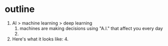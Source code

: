 # outline
1. AI > machine learning > deep learning
	1. machines are making decisions using "A.I." that affect you every day
	2. 
2. Here's what it looks like:
	4.



<!--stackedit_data:
eyJoaXN0b3J5IjpbMTEyOTkxNjEyOCwtMTUzNDk5MDY0NCwyMD
QwMjk3NjIyXX0=
-->